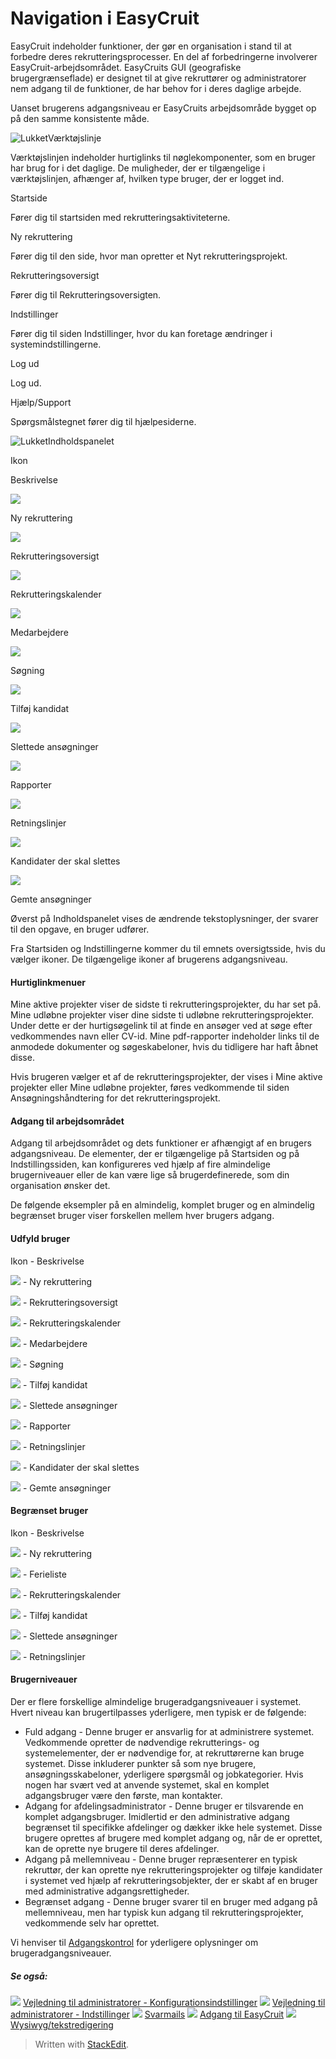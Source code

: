 # Navigation i EasyCruit

EasyCruit indeholder funktioner, der gør en organisation i stand til at forbedre deres rekrutteringsprocesser. En del af forbedringerne involverer EasyCruit-arbejdsområdet. EasyCruits GUI (geografiske brugergrænseflade) er designet til at give rekruttører og administratorer nem adgang til de funktioner, de har behov for i deres daglige arbejde.

Uanset brugerens adgangsniveau er EasyCruits arbejdsområde bygget op på den samme konsistente måde.

![Lukket](../Skins/Default/Stylesheets/Images/transparent.gif)Værktøjslinje

Værktøjslinjen indeholder hurtiglinks til nøglekomponenter, som en bruger har brug for i det daglige. De muligheder, der er tilgængelige i værktøjslinjen, afhænger af, hvilken type bruger, der er logget ind.

Startside

Fører dig til startsiden med rekrutteringsaktiviteterne.

Ny rekruttering

Fører dig til den side, hvor man opretter et  Nyt rekrutteringsprojekt.

Rekrutteringsoversigt

Fører dig til  Rekrutteringsoversigten.

Indstillinger

Fører dig til siden Indstillinger, hvor du kan foretage ændringer i systemindstillingerne.

Log ud

Log ud.

Hjælp/Support

Spørgsmålstegnet fører dig til hjælpesiderne.

![Lukket](../Skins/Default/Stylesheets/Images/transparent.gif)Indholdspanelet

Ikon

Beskrivelse

![](../Resources/Images/new_vacancy.jpg)

Ny rekruttering

![](../Resources/Images/vacancy_list.jpg)

Rekrutteringsoversigt

![](../Resources/Images/recruitment_calendar.jpg)

Rekrutteringskalender

![](../Resources/Images/employees.jpg)

Medarbejdere

![](../Resources/Images/search.jpg)

Søgning

![](../Resources/Images/add_candidate.jpg)

Tilføj kandidat

![](../Resources/Images/deleted_applications.jpg)

Slettede ansøgninger

![](../Resources/Images/reports.jpg)

Rapporter

![](../Resources/Images/guidelines.jpg)

Retningslinjer

![](../Resources/Images/candidates_to_be_deleted.jpg)

Kandidater der skal slettes

![](../Resources/Images/stored_applications.jpg)

Gemte ansøgninger

Øverst på  Indholdspanelet  vises de ændrende tekstoplysninger, der svarer til den opgave, en bruger udfører.

Fra  Startsiden  og  Indstillingerne  kommer du til emnets oversigtsside, hvis du vælger ikoner. De tilgængelige ikoner af brugerens adgangsniveau.

#### Hurtiglinkmenuer

Mine aktive projekter  viser de sidste ti rekrutteringsprojekter, du har set på.  Mine udløbne projekter  viser dine sidste ti udløbne rekrutteringsprojekter. Under dette er der hurtigsøgelink til at finde en ansøger ved at søge efter vedkommendes navn eller CV-id.  Mine pdf-rapporter  indeholder links til de anmodede dokumenter og søgeskabeloner, hvis du tidligere har haft åbnet disse.

Hvis brugeren vælger et af de rekrutteringsprojekter, der vises i  Mine aktive projekter  eller  Mine udløbne projekter, føres vedkommende til siden  Ansøgningshåndtering  for det rekrutteringsprojekt.

#### Adgang til arbejdsområdet

Adgang til arbejdsområdet og dets funktioner er afhængigt af en brugers adgangsniveau. De elementer, der er tilgængelige på  Startsiden  og på  Indstillingssiden, kan konfigureres ved hjælp af fire almindelige brugerniveauer eller de kan være lige så brugerdefinerede, som din organisation ønsker det.

De følgende eksempler på en almindelig, komplet bruger og en almindelig begrænset bruger viser forskellen mellem hver brugers adgang.

#### Udfyld bruger

Ikon - Beskrivelse

![](../Resources/Images/new_vacancy.jpg) - Ny rekruttering

![](../Resources/Images/vacancy_list.jpg) - Rekrutteringsoversigt

![](../Resources/Images/recruitment_calendar.jpg) - Rekrutteringskalender

![](../Resources/Images/employees.jpg) - Medarbejdere

![](../Resources/Images/search.jpg) - Søgning

![](../Resources/Images/add_candidate.jpg) - Tilføj kandidat

![](../Resources/Images/deleted_applications.jpg) - Slettede ansøgninger

![](../Resources/Images/reports.jpg) - Rapporter

![](../Resources/Images/guidelines.jpg) - Retningslinjer

![](../Resources/Images/candidates_to_be_deleted.jpg) - Kandidater der skal slettes

![](../Resources/Images/stored_applications.jpg) - Gemte ansøgninger

#### Begrænset bruger

Ikon - Beskrivelse

![](../Resources/Images/new_vacancy.jpg) - Ny rekruttering

![](../Resources/Images/vacancy_list.jpg) - Ferieliste

![](../Resources/Images/recruitment_calendar.jpg) - Rekrutteringskalender

![](../Resources/Images/add_candidate.jpg) - Tilføj kandidat

![](../Resources/Images/deleted_applications.jpg) - Slettede ansøgninger

![](../Resources/Images/guidelines.jpg) - Retningslinjer

#### Brugerniveauer

Der er flere forskellige almindelige brugeradgangsniveauer i systemet. Hvert niveau kan brugertilpasses yderligere, men typisk er de følgende:

-   Fuld adgang  - Denne bruger er ansvarlig for at administrere systemet. Vedkommende opretter de nødvendige rekrutterings- og systemelementer, der er nødvendige for, at rekruttørerne kan bruge systemet. Disse inkluderer punkter så som nye brugere, ansøgningsskabeloner, yderligere spørgsmål og jobkategorier. Hvis nogen har svært ved at anvende systemet, skal en komplet adgangsbruger være den første, man kontakter.
-   Adgang for afdelingsadministrator  - Denne bruger er tilsvarende en komplet adgangsbruger. Imidlertid er den administrative adgang begrænset til specifikke afdelinger og dækker ikke hele systemet. Disse brugere oprettes af brugere med komplet adgang og, når de er oprettet, kan de oprette nye brugere til deres afdelinger.
-   Adgang på mellemniveau  - Denne bruger repræsenterer en typisk rekruttør, der kan oprette nye rekrutteringsprojekter og tilføje kandidater i systemet ved hjælp af rekrutteringsobjekter, der er skabt af en bruger med administrative adgangsrettigheder.
-   Begrænset adgang  - Denne bruger svarer til en bruger med adgang på mellemniveau, men har typisk kun adgang til rekrutteringsprojekter, vedkommende selv har oprettet.

Vi henviser til  [Adgangskontrol](access_control_options.htm)  for yderligere oplysninger om brugeradgangsniveauer.

##### Se også:

![](../Resources/Images/icon-document-link.png)  [Vejledning til administratorer - Konfigurationsindstillinger](guide_for_administrators_configuration_settings.htm)
![](../Resources/Images/icon-document-link.png)  [Vejledning til administratorer - Indstillinger](guide_for_administrators_settings.htm)
![](../Resources/Images/icon-document-link.png)  [Svarmails](response_emails.htm)
![](../Resources/Images/icon-document-link.png)  [Adgang til EasyCruit](accessing_easycruit.htm)
![](../Resources/Images/icon-document-link.png)  [Wysiwyg/tekstredigering](wysiwyg_text_editor.htm)


> Written with [StackEdit](https://stackedit.io/).
<!--stackedit_data:
eyJoaXN0b3J5IjpbLTI4NDQ5NjkzNV19
-->
